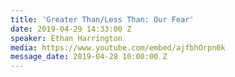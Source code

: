 ```yaml
---
title: 'Greater Than/Less Than: Our Fear'
date: 2019-04-29 14:33:00 Z
speaker: Ethan Harrington
media: https://www.youtube.com/embed/ajfbhOrpn0k
message_date: 2019-04-28 10:00:00 Z
---
```


